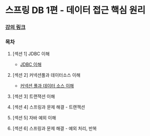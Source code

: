 # 스프링 DB 1편 - 데이터 접근 핵심 원리

### [강의 링크](https://www.inflearn.com/course/%EC%8A%A4%ED%94%84%EB%A7%81-db-1/dashboard)

### 목차
1. [섹션 1] JDBC 이해
    - [JDBC 이해](https://github.com/ulimy/study/blob/main/spring/%EA%B0%95%EC%9D%98/%EC%8A%A4%ED%94%84%EB%A7%81%20DB%201%ED%8E%B8%20-%20%EB%8D%B0%EC%9D%B4%ED%84%B0%20%EC%A0%91%EA%B7%BC%20%ED%95%B5%EC%8B%AC%20%EC%9B%90%EB%A6%AC/%5B%20%EC%84%B9%EC%85%98%201%20%5D%20JDBC%20%EC%9D%B4%ED%95%B4/JDBC%20%EC%9D%B4%ED%95%B4.md)

2. [섹션 2] 커넥션풀과 데이터소스 이해
   - [커넥션 풀과 데이터 소스 이해](https://github.com/ulimy/study/blob/main/spring/%EA%B0%95%EC%9D%98/%EC%8A%A4%ED%94%84%EB%A7%81%20DB%201%ED%8E%B8%20-%20%EB%8D%B0%EC%9D%B4%ED%84%B0%20%EC%A0%91%EA%B7%BC%20%ED%95%B5%EC%8B%AC%20%EC%9B%90%EB%A6%AC/%5B%EC%84%B9%EC%85%98%202%5D%20%EC%BB%A4%EB%84%A5%EC%85%98%ED%92%80%EA%B3%BC%20%EB%8D%B0%EC%9D%B4%ED%84%B0%EC%86%8C%EC%8A%A4%20%EC%9D%B4%ED%95%B4/%EC%BB%A4%EB%84%A5%EC%85%98%ED%92%80%EA%B3%BC%20%EB%8D%B0%EC%9D%B4%ED%84%B0%EC%86%8C%EC%8A%A4%20%EC%9D%B4%ED%95%B4.md)


3. [섹션 3] 트랜잭션 이해


4. [섹션 4] 스프링과 문제 해결 - 트랜잭션


5. [섹션 5] 자바 예외 이해


6. [섹션 6] 스프링과 문제 해결 - 예외 처리, 반복
